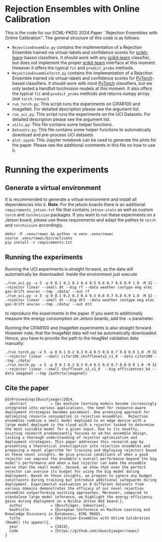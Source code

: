 
# Rejection Ensembles with Online Calibration


This is the code for our ECML-PKDD 2024 Paper ``Rejection Ensembles with Online Calibration''. The general structure of this code is as follows:

- `RejectionEnsemble.py` contains the implementation of a Rejection Ensemble trained via virtual-labels and confidence scores for [scikit-learn](https://scikit-learn.org/)-based classifiers. It should work with any [scikit-learn](https://scikit-learn.org/) classifier, but does not implement the proper [scikit-learn](https://scikit-learn.org/) interface at this moment. However it offers the typical `fit` and `predict_proba` methods.
- `RejectionEnsembleTorch.py` contains the implementation of a Rejection Ensemble trained via virtual-labels and confidence scores for [PyTorch](https://pytorch.org/)-based classifiers. It should work with most [PyTorch](https://pytorch.org/) classifiers, but we only tested a handfull torchvision models at this moment. It also offers the typical `fit` and `predict_proba` methods and returns numpy arrray (not `torch.tensor`)
-  `run_torch.py`: This script runs the experiments on CIFAR100 and ImageNet. For detailed description please see the argument list.
-  `run_uci.py`: This script runs the experiments on the UCI Datasets. For detailed description please see the argument list.
-  `utils.py`: This file contains some helper functions. 
-  `Datasets.py`: This file contains some helper functions to automatically download and pre-process UCI datasets. 
-  `plot.ipynb`: This Jupyter notebook can be used to generate the plots for the paper. Please see the additional comments in this file on how to use it.


# Running the experiments


## Generate a virtual environment 

It is recommended to generate a virtual environment and install all dependencies into it. **Note**: For the jetson boards there is an additional `requirements_jetson.txt` file that contains `jetson-stats` as well as custom `torch` and `torchvision` packages. If you want to run these experiments on a Jetson board, please use these requirements and adapt the pathes to `torch` and `torchvision` accordingly.

```
mkdir -P .venv/rewoc && python -m venv .venv/rewoc
source .venv/rewoc/bin/activate
pip install -r requirements.txt
```

## Running the experiments

Running the UCI experiments is straight forward, as the data will automatically be downloaded. Inside the environment just execute

```
./run_uci.py -x 5 -p 0 0.1 0.2 0.3 0.4 0.5 0.6 0.7 0.8 0.9 1.0 -M 32 --rejector linear --small dt --big rf --data weather covtype eeg elec gas-drift anuran --tmp ./data/ --out rf
./run_uci.py -x 5 -p 0 0.1 0.2 0.3 0.4 0.5 0.6 0.7 0.8 0.9 1.0 -M 32 --rejector linear --small dt --big dt3 --data weather covtype eeg elec gas-drift anuran --tmp ./data/ --out dt3
``` 
to reproduce the experiments in the paper. If you want to additionally measure the energy consumption on Jetson boards, add the `-e` parameter. 

Running the CIFAR100 and ImageNet experiments is also straight forward. However note, that the ImageNet data will not be automatically downloaded. Hence, you have to provide the path to the ImagNet validation data manually:  

```
./run_torch.py -x 5 -p 0 0.1 0.2 0.3 0.4 0.5 0.6 0.7 0.8 0.9 1.0 -M 32 --rejector linear --small cifar100_shufflenetv2_x1_0 --data cifar100 --tmp ./data/
./run_torch.py -x 5 -p 0 0.1 0.2 0.3 0.4 0.5 0.6 0.7 0.8 0.9 1.0 -M 32  --rejector linear --small shufflenet_v2_x1_0  --big efficientnet_b4 --data imagenet --tmp /path/to/imagenet/
``` 

## Cite the paper

```
@InProceedings{Buschjaeger/2024,
  abstract           = {As machine learning models become increasingly integrated into various applications, the need for resource-aware deployment strategies becomes paramount. One promising approach for optimizing resource consumption is rejection ensembles.  Rejection ensembles combine a small model deployed to an edge device with a large model deployed in the cloud with a rejector tasked to determine the most suitable model for a given input. Due to its novelty, existing research predominantly focuses on ad-hoc ensemble design, lacking a thorough understanding of rejector optimization and deployment strategies. This paper addresses this research gap by presenting a theoretical investigation into rejection ensembles and proposing a novel algorithm for training and deploying rejectors based on these novel insights. We give precise conditions of when a good rejector can improve the ensemble's overall performance beyond the big model's performance and when a bad rejector can make the ensemble worse than the small model. Second, we show that even the perfect rejector can overuse its budget for using the big model during deployment. Based on these insights, we propose to ignore any budget constraints during training but introduce additional safeguards during deployment. Experimental evaluation on 8 different datasets from various domains demonstrates the efficacy of our novel rejection ensembles outperforming existing approaches. Moreover, compared to standalone large model inference, we highlight the energy efficiency gains during deployment on a Nvidia Jetson AGX board.},
  author             = {Buschjäger, Sebastian},
  booktitle          = {European Conference on Machine Learning and Knowledge Discovery in Databases, ECML PKDD},
  title              = {Rejection Ensembles with Online Calibration (RewOC) (to appear)},
  year               = {2024},
  code               = {https://github.com/sbuschjaeger/rewoc}
}
```